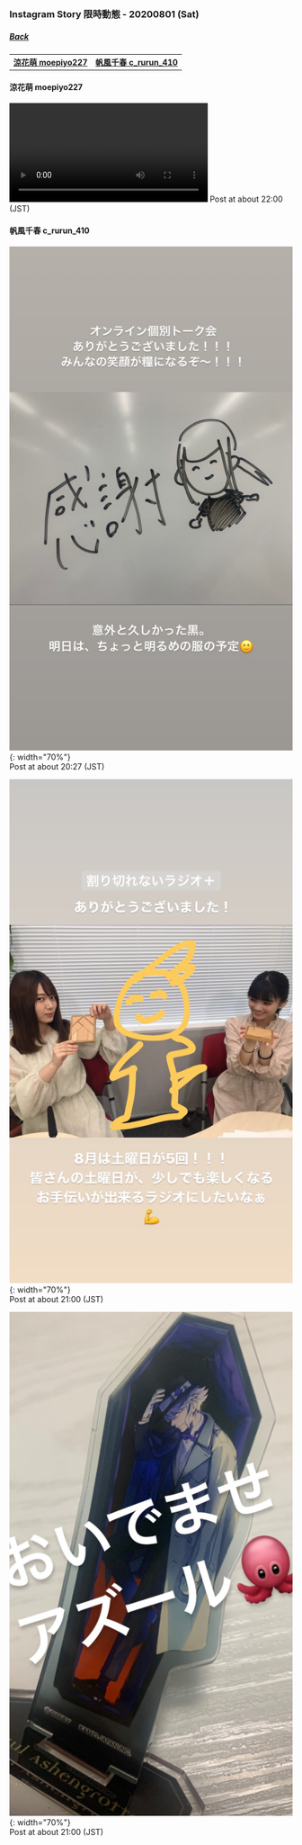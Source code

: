 ﻿### Instagram Story 限時動態 - 20200801 (Sat)
##### [Back](../../IGstory_List.md)

<table>
<tr>
<th><a href="#moepiyo227">涼花萌 moepiyo227</a></th>
<th><a href="#c_rurun_410">帆風千春 c_rurun_410</a></th>
</tr>
</table>

<a name="moepiyo227"></a>
#### 涼花萌 moepiyo227

<video width="70%" height="70%" controls>
  <source src="../../../../../Album/Instagram/IGstory/August2020/20200801/20200801_moepiyo227_1.mp4" type="video/mp4">
</video>
Post at about 22:00 (JST)  

<a name="c_rurun_410"></a>
#### 帆風千春 c_rurun_410

![20200801_c_rurun_410_1](../../../../../Album/Instagram/IGstory/August2020/20200801/20200801_c_rurun_410_1.jpg){: width="70%"}  
Post at about 20:27 (JST)  

![20200801_c_rurun_410_2](../../../../../Album/Instagram/IGstory/August2020/20200801/20200801_c_rurun_410_2.jpg){: width="70%"}  
Post at about 21:00 (JST)  

![20200801_c_rurun_410_3](../../../../../Album/Instagram/IGstory/August2020/20200801/20200801_c_rurun_410_3.jpg){: width="70%"}  
Post at about 21:00 (JST)  
